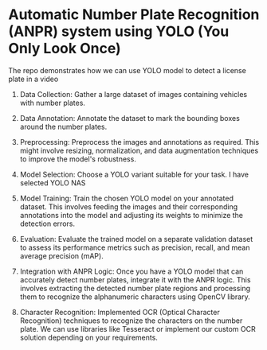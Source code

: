 # Automatic Number Plate Recognition (ANPR) system using YOLO (You Only Look Once) 


 The repo demonstrates how we can use YOLO model to detect a license plate in a video


1. Data Collection: Gather a large dataset of images containing vehicles with number plates. 

2. Data Annotation: Annotate the dataset to mark the bounding boxes around the number plates. 

3. Preprocessing: Preprocess the images and annotations as required. This might involve resizing, normalization, and data augmentation techniques to improve the model's robustness.

4. Model Selection: Choose a YOLO variant suitable for your task. I have selected YOLO NAS

5. Model Training: Train the chosen YOLO model on your annotated dataset. This involves feeding the images and their corresponding annotations into the model and adjusting its weights to minimize the detection errors.

6. Evaluation: Evaluate the trained model on a separate validation dataset to assess its performance metrics such as precision, recall, and mean average precision (mAP).

7. Integration with ANPR Logic: Once you have a YOLO model that can accurately detect number plates, integrate it with the ANPR logic. This involves extracting the detected number plate regions and processing them to recognize the alphanumeric characters using OpenCV library.

8. Character Recognition: Implemented OCR (Optical Character Recognition) techniques to recognize the characters on the number plate. We can use libraries like Tesseract or implement our custom OCR solution depending on your requirements.

